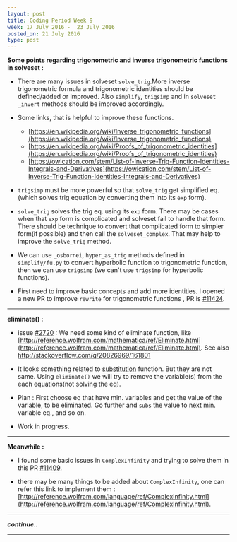 ```yaml
---
layout: post
title: Coding Period Week 9
week: 17 July 2016 -  23 July 2016
posted_on: 21 July 2016
type: post
---
```


**Some points regarding trigonometric and inverse trigonometric functions in solveset :**

* There are many issues in solveset `solve_trig`.More inverse trigonometric formula and trigonometric identities should be defined/added or improved.
Also `simplify`, `trigsimp` and in `solveset` `_invert` methods should be improved accordingly.

* Some links, that is helpful to improve these functions.

    *  [https://en.wikipedia.org/wiki/Inverse_trigonometric_functions](https://en.wikipedia.org/wiki/Inverse_trigonometric_functions)
    *  [https://en.wikipedia.org/wiki/Proofs_of_trigonometric_identities](https://en.wikipedia.org/wiki/Proofs_of_trigonometric_identities)
    * [https://owlcation.com/stem/List-of-Inverse-Trig-Function-Identities-Integrals-and-Derivatives](https://owlcation.com/stem/List-of-Inverse-Trig-Function-Identities-Integrals-and-Derivatives)

* `trigsimp` must be more powerful so that `solve_trig` get simplified eq. (which solves trig equation by converting them into its `exp` form).

* `solve_trig` solves the trig eq. using its `exp` form. There may be cases when that `exp` form is complicated and solveset fail to handle that form.
There should be technique to convert that complicated form to simpler form(if possible) and then call the `solveset_complex`. That may help to improve the `solve_trig` method.

* We can use `_osbornei`, `hyper_as_trig` methods defined in `simplify/fu.py` to convert hyperbolic function to trigonometric function, then we can use `trigsimp` (we can't use `trigsimp` for hyperbolic functions).

* First need to improve basic concepts and add more identities. I opened a new PR to improve `rewrite` for trigonometric functions , PR is [#11424](https://github.com/sympy/sympy/pull/11424/).

--------------------------------------------------------------------------------

**eliminate() :**

* issue [#2720](https://github.com/sympy/sympy/issues/2720) : We need some kind of eliminate function, like [http://reference.wolfram.com/mathematica/ref/Eliminate.html](http://reference.wolfram.com/mathematica/ref/Eliminate.html). See also [http://stackoverflow.com/q/20826969/161801 ](http://stackoverflow.com/q/20826969/161801)

* It looks something related to [substitution](https://github.com/sympy/sympy/pull/11111/files#diff-eec0422923e8f100745c015cd8fdd6cfR1135) function.
But they are not same. Using `eliminate()` we will try to remove the variable(s) from the each equations(not solving the eq).

* Plan : First choose eq that have min. variables and get the value of the variable, to be eliminated. Go further and `subs` the value to next min. variable eq., and so on.

* Work in progress.

--------------------------------------------------------------------------------

**Meanwhile :**

* I found some basic issues in `ComplexInfinity` and trying to solve them in this PR [#11409](https://github.com/sympy/sympy/pull/11409).

* there may be many things to be added about `ComplexInfinity`, one can refer this link to implement them :
[http://reference.wolfram.com/language/ref/ComplexInfinity.html](http://reference.wolfram.com/language/ref/ComplexInfinity.html).

--------------------------------------------------------------------------------

***continue..***

--------------------------------------------------------------------------------
